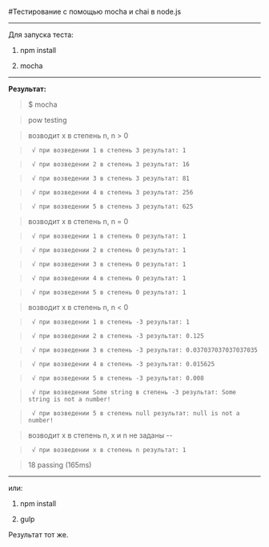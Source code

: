 #Тестирование с помощью mocha и chai в node.js


---


Для запуска теста:

1. npm install

2. mocha


---


**Результат:**

>$ mocha

>

>

>  pow testing

>    возводит x в степень n, n > 0

>      √ при возведении 1 в степень 3 результат: 1

>      √ при возведении 2 в степень 3 результат: 16

>      √ при возведении 3 в степень 3 результат: 81

>      √ при возведении 4 в степень 3 результат: 256

>      √ при возведении 5 в степень 3 результат: 625

>    возводит x в степень n, n = 0

>      √ при возведении 1 в степень 0 результат: 1

>      √ при возведении 2 в степень 0 результат: 1

>      √ при возведении 3 в степень 0 результат: 1

>      √ при возведении 4 в степень 0 результат: 1

>      √ при возведении 5 в степень 0 результат: 1

>    возводит x в степень n, n < 0

>      √ при возведении 1 в степень -3 результат: 1

>      √ при возведении 2 в степень -3 результат: 0.125

>      √ при возведении 3 в степень -3 результат: 0.037037037037037035

>      √ при возведении 4 в степень -3 результат: 0.015625

>      √ при возведении 5 в степень -3 результат: 0.008

>      √ при возведении Some string в степень -3 результат: Some string is not a number!

>      √ при возведении 5 в степень null результат: null is not a number!

>    возводит x в степень n, x и n не заданы --

>      √ при возведении x в степень n результат: 1

>

>

>  18 passing (165ms)


---


или:

1. npm install

2. gulp


Результат тот же.
